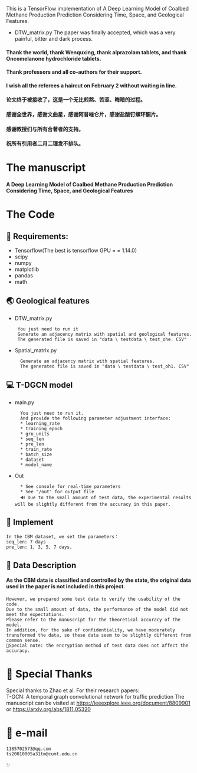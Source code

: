 This is a TensorFlow implementation of A Deep Learning Model of Coalbed Methane Production Prediction Considering Time, Space, and Geological Features.

*  DTW_matrix.py
        The paper was finally accepted, which was a very painful, bitter and dark process.
#### Thank the world, thank Wenquxing, thank alprazolam tablets, and thank Oncomelanone hydrochloride tablets.
#### Thank professors and all co-authors for their support.
#### I wish all the referees a haircut on February 2 without waiting in line.

#### 论文终于被接收了，这是一个无比煎熬、苦涩、晦暗的过程。
#### 感谢全世界，感谢文曲星，感谢阿普唑仑片，感谢盐酸钉螺环酮片。
#### 感谢教授们与所有合著者的支持。
#### 祝所有引用者二月二理发不排队。


# The manuscript
#### A Deep Learning Model of Coalbed Methane Production Prediction Considering Time, Space, and Geological Features


#  The Code
## 🧾 Requirements:
* Tensorflow(The best is tensorflow GPU = = 1.14.0)
* scipy
* numpy
* matplotlib
* pandas
* math

## 🌏 Geological features
*  DTW_matrix.py

        You just need to run it
        Generate an adjacency matrix with spatial and geological features.
        The generated file is saved in "data \ testdata \ test_ohe. CSV"

* Spatial_matrix.py

        Generate an adjacency matrix with spatial features.
        The generated file is saved in "data \ testdata \ test_oh1. CSV"
## 💻 T-DGCN model
* main.py

        You just need to run it.
        And provide the following parameter adjustment interface:
        * learning_rate
        * training_epoch
        * gru_units
        * seq_len
        * pre_len
        * train_rate
        * batch_size
        * dataset
        * model_name
* Out

        * See console for real-time parameters
        * See "/out" for output file 
        🔊 Due to the small amount of test data, the experimental results will be slightly different from the accuracy in this paper.
        


## 📝 Implement

    In the CBM dataset, we set the parameters：
    seq_len: 7 days 
    pre_len: 1, 3, 5, 7 days. 

## 💾 Data Description
#### As the CBM data is classified and controlled by the state, the original data used in the paper is not included in this project.


    However, we prepared some test data to verify the usability of the code. 
    Due to the small amount of data, the performance of the model did not meet the expectations. 
    Please refer to the manuscript for the theoretical accuracy of the model. 
    In addition, for the sake of confidentiality, we have moderately transformed the data, so these data seem to be slightly different from common sense.
    🔑Special note: the encryption method of test data does not affect the accuracy.


# 🙌 Special Thanks
Special thanks to Zhao et al. For their research papers:<br>
T-GCN: A temporal graph convolutional network for traffic prediction
The manuscript can be visited at https://ieeexplore.ieee.org/document/8809901   or  https://arxiv.org/abs/1811.05320 

# 📧 e-mail
    1185702573@qq.com
    ts20010005a31tm@cumt.edu.cn

✨
